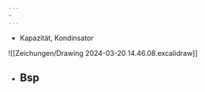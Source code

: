```yaml
---
~
---
```


- Kapazität, Kondinsator

![[Zeichungen/Drawing 2024-03-20 14.46.08.excalidraw]]


- Bsp
	- 
